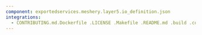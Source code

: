 ```yaml
---
component: exportedservices.meshery.layer5.io_definition.json
integrations:
  - CONTRIBUTING.md.Dockerfile .LICENSE .Makefile .README.md .build .consul .exportedservices.meshery.layer5.io_definition.json.md .go.mod .go.sum .helpers .internal .main.go .output .templates .tests
---
```

